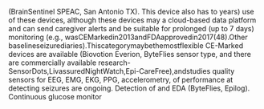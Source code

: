 (BrainSentinel SPEAC, San Antonio TX). This device also has to years) use of these devices, although these devices may
a cloud-based data platform and can send caregiver alerts and be suitable for prolonged (up to 7 days) monitoring (e.g.,
wasCEMarkedin2013andFDAapprovedin2017(48).Other baselineseizurediaries).Thiscategorymaybethemostflexible
CE-Marked devices are available (Biovotion Everion, ByteFlies sensor type, and there are commercially available research-
SensorDots,LivassuredNightWatch,Epi-CareFree),andstudies quality sensors for EEG, EMG, EKG, PPG, accelerometry,
of performance at detecting seizures are ongoing. Detection of and EDA (ByteFlies, Epilog). Continuous glucose monitor